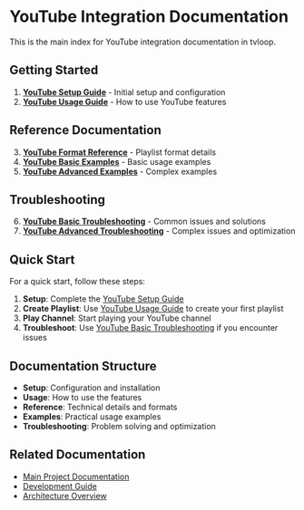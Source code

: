 # YouTube Integration Documentation

This is the main index for YouTube integration documentation in tvloop.

## Getting Started

1. **[YouTube Setup Guide](youtube_setup.md)** - Initial setup and configuration
2. **[YouTube Usage Guide](youtube_usage.md)** - How to use YouTube features

## Reference Documentation

3. **[YouTube Format Reference](youtube_format.md)** - Playlist format details
4. **[YouTube Basic Examples](youtube_examples.md)** - Basic usage examples
5. **[YouTube Advanced Examples](youtube_advanced_examples.md)** - Complex examples

## Troubleshooting

6. **[YouTube Basic Troubleshooting](youtube_troubleshooting.md)** - Common issues and solutions
7. **[YouTube Advanced Troubleshooting](youtube_advanced_troubleshooting.md)** - Complex issues and optimization

## Quick Start

For a quick start, follow these steps:

1. **Setup**: Complete the [YouTube Setup Guide](youtube_setup.md)
2. **Create Playlist**: Use [YouTube Usage Guide](youtube_usage.md) to create your first playlist
3. **Play Channel**: Start playing your YouTube channel
4. **Troubleshoot**: Use [YouTube Basic Troubleshooting](youtube_troubleshooting.md) if you encounter issues

## Documentation Structure

- **Setup**: Configuration and installation
- **Usage**: How to use the features
- **Reference**: Technical details and formats
- **Examples**: Practical usage examples
- **Troubleshooting**: Problem solving and optimization

## Related Documentation

- [Main Project Documentation](../README.md)
- [Development Guide](../development.md)
- [Architecture Overview](../architecture.md)
